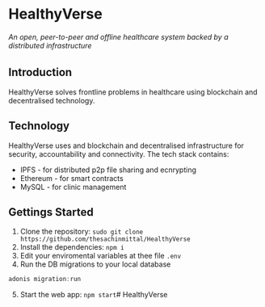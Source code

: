# HealthyVerse
###### An open, peer-to-peer and offline healthcare system backed by a distributed infrastructure 

## Introduction
HealthyVerse solves frontline problems in healthcare using blockchain and decentralised technology. 

## Technology
HealthyVerse uses and blockchain and decentralised infrastructure for security, accountability and connectivity. The tech stack contains:
* IPFS - for distributed p2p file sharing and ecnrypting
* Ethereum - for smart contracts
* MySQL - for clinic management


## Gettings Started
1. Clone the repository: `sudo git clone https://github.com/thesachinmittal/HealthyVerse`
2. Install the dependencies: `npm i`
3. Edit your enviromental variables at thee file `.env`
4. Run the DB migrations to your local database 
```js
adonis migration:run
```
5. Start the web app: `npm start`# HealthyVerse
